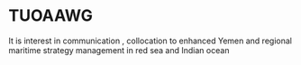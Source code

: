 # TUOAAWG
It is interest in communication , collocation to enhanced Yemen and regional maritime strategy management in red sea and Indian ocean  
